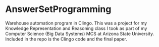 # AnswerSetProgramming
Warehouse automation program in Clingo.  This was a project for my Knowledge Representation and Reasoning class I took as part of my Computer Science (Big Data Systems) MCS at Arizona State University.  Included in the repo is the Clingo code and the final paper.
